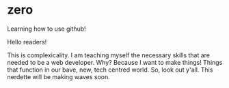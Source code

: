 # zero
Learning how to use github!

Hello readers!

This is complexicality. I am teaching myself the necessary skills that are needed to be a web developer.
Why? Because I want to make things! Things that function in our bave, new, tech centred world.
So, look out y'all. This nerdette will be making waves soon.


